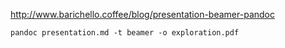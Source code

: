 http://www.barichello.coffee/blog/presentation-beamer-pandoc

```
pandoc presentation.md -t beamer -o exploration.pdf
```

